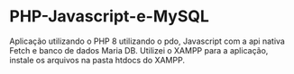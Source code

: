 # PHP-Javascript-e-MySQL
Aplicação utilizando o PHP 8 utilizando o pdo, Javascript com a api nativa Fetch e banco de dados Maria DB. Utilizei o XAMPP para a aplicação, instale os arquivos na pasta htdocs do XAMPP.
